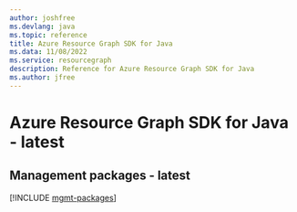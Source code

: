 ```yaml
---
author: joshfree
ms.devlang: java
ms.topic: reference
title: Azure Resource Graph SDK for Java
ms.data: 11/08/2022
ms.service: resourcegraph
description: Reference for Azure Resource Graph SDK for Java
ms.author: jfree
---
```

# Azure Resource Graph SDK for Java - latest

## Management packages - latest
[!INCLUDE [mgmt-packages](resource-graph-mgmt-index.md)]